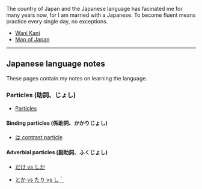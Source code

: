 The country of Japan and the Japanese language has facinated me for many years now, for I am married with a Japanese. To become fluent means practice every single day, no exceptions.

*   [Wani Kani](https://www.wanikani.com/users/PA4KEV)
*   [Map of Japan](./japanMap)

---

## Japanese language notes

These pages contain my notes on learning the language.

### Particles (助詞、じょし)

* [Particles](./japanese/particles)

#### Binding particles (係助詞、かかりじょし)

* [は contrast particle](./japanese/contrast-particle)

#### Adverbial particles (副助詞、ふくじょし)

* [だけ vs しか](./japanese/dake-vs-shika)

* [とか vs たり vs し｀](./japanese/toka-tari-shi)
